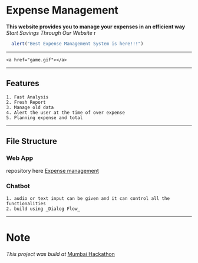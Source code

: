 # Expense Management

 **This website provides you to manage your expenses in an efficient way**
 *Start Savings Through Our Website* r

 ```javascript
   alert("Best Expense Management System is here!!!")
 ```  

---
    <a href="game.gif"></a>

---
## Features
    1. Fast Analysis
    2. Fresh Report
    3. Manage old data
    4. Alert the user at the time of over expense
    5. Planning expense and total

---

## File Structure
### Web App
repository here
[Expense management](https://github.com/rockankityadav/expense-manager)    
### Chatbot
    1. audio or text input can be given and it can control all the functionalities
    2. build using _Dialog Flow_
---

# Note
 _This project was build at_ [Mumbai Hackathon](https://github.com/MumbaiHackathon/)
